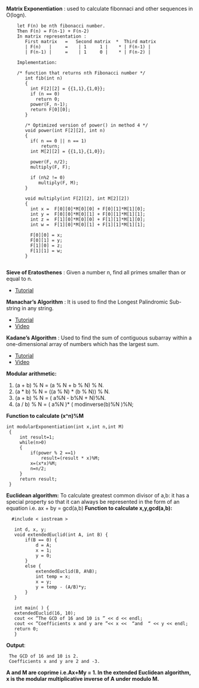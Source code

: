 **Matrix Exponentiation** : used to calculate fibonnaci and other sequences in O(logn). 
  
  ```
      let F(n) be nth fibonacci number.
      Then F(n) = F(n-1) + F(n-2)
      In matrix representation :
         First matrix   =   Second matrix  *  Third matrix
         | F(n)   |     =    | 1     1 |    * | F(n-1) |
         | F(n-1) |     =    | 1     0 |    * | F(n-2) |
         
      Implementation:
      
      /* function that returns nth Fibonacci number */
         int fib(int n)
         {
           int F[2][2] = {{1,1},{1,0}};
           if (n == 0)
             return 0;
           power(F, n-1);
           return F[0][0];
         }

         /* Optimized version of power() in method 4 */
         void power(int F[2][2], int n)
         {
           if( n == 0 || n == 1)
               return;
           int M[2][2] = {{1,1},{1,0}};

           power(F, n/2);
           multiply(F, F);

           if (n%2 != 0)
              multiply(F, M);
         }

         void multiply(int F[2][2], int M[2][2])
         {
           int x =  F[0][0]*M[0][0] + F[0][1]*M[1][0];
           int y =  F[0][0]*M[0][1] + F[0][1]*M[1][1];
           int z =  F[1][0]*M[0][0] + F[1][1]*M[1][0];
           int w =  F[1][0]*M[0][1] + F[1][1]*M[1][1];

           F[0][0] = x;
           F[0][1] = y;
           F[1][0] = z;
           F[1][1] = w;
         }
      
  ```

**Sieve of Eratosthenes** : Given a number n, find  all primes smaller than or equal to n.
 * [Tutorial](https://www.geeksforgeeks.org/sieve-of-eratosthenes/)


**Manachar’s Algorithm** : It is used to find the Longest Palindromic Sub-string in any string. 
  * [Tutorial](https://www.hackerearth.com/practice/algorithms/string-algorithm/manachars-algorithm/tutorial/)
  * [Video](https://www.youtube.com/watch?v=nbTSfrEfo6M)
  
**Kadane’s Algorithm** : Used to find the sum of contiguous subarray within a one-dimensional array of numbers which has the largest sum.
 * [Tutorial](https://www.geeksforgeeks.org/largest-sum-contiguous-subarray/)
 * [Video](https://www.youtube.com/watch?v=99ssGWhLPUE)
 
 **Modular arithmetic:**
 
   1. (a + b) % N = (a % N + b % N) % N.
   2. (a * b) % N =  ((a % N) * (b % N)) % N.
   3. (a + b) % N = ( a%N - b%N + N)%N.
   4. (a / b) % N = ( a%N )* ( modinverse(b)%N )%N;
   
 
   **Function to calculate (x^n)%M** 
   
   ```
   int modularExponentiation(int x,int n,int M)
    {
        int result=1;
        while(n>0)
        {
            if(power % 2 ==1)
                result=(result * x)%M;
            x=(x*x)%M;
            n=n/2;
        }
        return result;
    }
   ```
   
   **Euclidean algorithm:**
     To calculate greatest common divisor of a,b: it has a special property so that it can always be represented in the form of an equation i.e. ax + by = gcd(a,b)
    **Function to calculate x,y,gcd(a,b):**
    
      
      #include < iostream >

       int d, x, y;
       void extendedEuclid(int A, int B) {
           if(B == 0) {
               d = A;
               x = 1;
               y = 0;
           }
           else {
               extendedEuclid(B, A%B);
               int temp = x;
               x = y;
               y = temp - (A/B)*y;
           }
       }

       int main( ) {
       extendedEuclid(16, 10);
       cout << ”The GCD of 16 and 10 is ” << d << endl;
       cout << ”Coefficients x and y are ”<< x <<  “and  “ << y << endl;
       return 0;   
       }
      
      
   **Output**:

   
     The GCD of 16 and 10 is 2.
     Coefficients x and y are 2 and -3.

   
   ****A and M are coprime i.e.Ax+My = 1. In the extended Euclidean algorithm, x is the modular multiplicative inverse of A under modulo M.****
      
       
   
    
    
       


             
